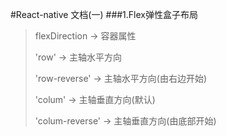 #React-native 文档(一)
###1.Flex弹性盒子布局

>flexDirection ->  容器属性
>
>'row' -> 主轴水平方向
>
>'row-reverse' -> 主轴水平方向(由右边开始)
>
>'colum' -> 主轴垂直方向(默认)
>
>'colum-reverse' -> 主轴垂直方向(由底部开始)